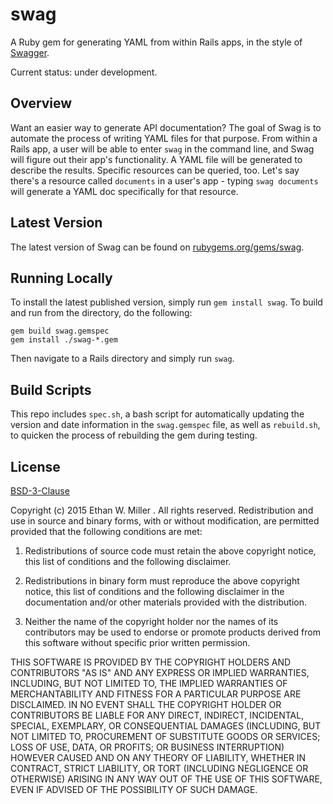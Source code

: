 # swag
A Ruby gem for generating YAML from within Rails apps, in the style of
[Swagger](http://swagger.io/).

Current status: under development.

## Overview
Want an easier way to generate API documentation? The goal of Swag is to automate the
process of writing YAML files for that purpose. From within a Rails app, a user will be
able to enter ```swag``` in the command line, and Swag will figure out their app's
functionality. A YAML file will be generated to describe the results. Specific
resources can be queried, too. Let's say there's a resource called
```documents``` in a user's app - typing ```swag documents``` will generate
a YAML doc specifically for that resource.

## Latest Version
The latest version of Swag can be found on
[rubygems.org/gems/swag](http://rubygems.org/gems/swag).

## Running Locally
To install the latest published version, simply run ```gem install swag```. To build
and run from the directory, do the following:

    gem build swag.gemspec
    gem install ./swag-*.gem

Then navigate to a Rails directory and simply run ```swag```.

## Build Scripts
This repo includes ```spec.sh```, a bash script for automatically updating the version and
date information in the ```swag.gemspec``` file, as well as ```rebuild.sh```, to quicken
the process of rebuilding the gem during testing.

## License

[BSD-3-Clause](http://spdx.org/licenses/BSD-3-Clause.html#licenseText)

Copyright (c) 2015 Ethan W. Miller . All rights reserved.
Redistribution and use in source and binary forms, with or without modification, are permitted provided that the following conditions are met:

1. Redistributions of source code must retain the above copyright notice, this list of conditions and the following disclaimer.

2. Redistributions in binary form must reproduce the above copyright notice, this list of conditions and the following disclaimer in the documentation and/or other materials provided with the distribution.

3. Neither the name of the copyright holder nor the names of its contributors may be used to endorse or promote products derived from this software without specific prior written permission.

THIS SOFTWARE IS PROVIDED BY THE COPYRIGHT HOLDERS AND CONTRIBUTORS "AS IS" AND ANY EXPRESS OR IMPLIED WARRANTIES, INCLUDING, BUT NOT LIMITED TO, THE IMPLIED WARRANTIES OF MERCHANTABILITY AND FITNESS FOR A PARTICULAR PURPOSE ARE DISCLAIMED. IN NO EVENT SHALL THE COPYRIGHT HOLDER OR CONTRIBUTORS BE LIABLE FOR ANY DIRECT, INDIRECT, INCIDENTAL, SPECIAL, EXEMPLARY, OR CONSEQUENTIAL DAMAGES (INCLUDING, BUT NOT LIMITED TO, PROCUREMENT OF SUBSTITUTE GOODS OR SERVICES; LOSS OF USE, DATA, OR PROFITS; OR BUSINESS INTERRUPTION) HOWEVER CAUSED AND ON ANY THEORY OF LIABILITY, WHETHER IN CONTRACT, STRICT LIABILITY, OR TORT (INCLUDING NEGLIGENCE OR OTHERWISE) ARISING IN ANY WAY OUT OF THE USE OF THIS SOFTWARE, EVEN IF ADVISED OF THE POSSIBILITY OF SUCH DAMAGE.

